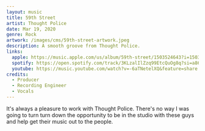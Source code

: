 ```yaml
---
layout: music
title: 59th Street
artist: Thought Police
date: Mar 19, 2020
genre: Rock
artwork: /images/cms/59th-street-artwork.jpeg
description: A smooth groove from Thought Police.
links:
  apple: https://music.apple.com/us/album/59th-street/1503524643?i=1503524645
  spotify: https://open.spotify.com/track/3KLzalIlZzq99EtcQuOg8q?si=a869c6661d494bfa
  youtube: https://music.youtube.com/watch?v=-6aTNetelXQ&feature=share
credits:
  - Producer
  - Recording Engineer
  - Vocals
---
```

It's always a pleasure to work with Thought Police. There's no way I was going to turn turn down the opportunity to be in the studio with these guys and help get their music out to the people.